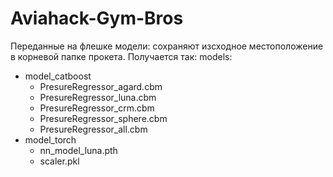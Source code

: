 # Aviahack-Gym-Bros

Переданные на флешке модели:
сохраняют изсходное местоположение в корневой папке прокета. Получается так:
models:
 - model_catboost
    - PresureRegressor_agard.cbm
    - PresureRegressor_luna.cbm
    - PresureRegressor_crm.cbm
    - PresureRegressor_sphere.cbm
    - PresureRegressor_all.cbm
 - model_torch
    - nn_model_luna.pth
    - scaler.pkl
